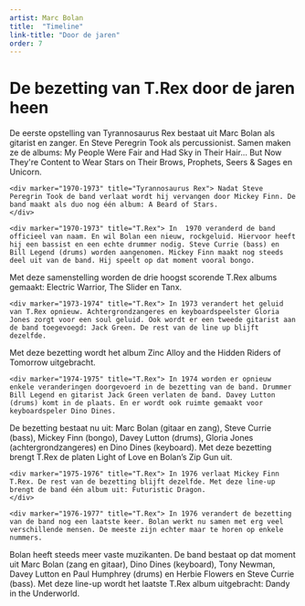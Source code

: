 ```yaml
---
artist: Marc Bolan
title:  "Timeline"
link-title: "Door de jaren"
order: 7
---
```

# De bezetting van T.Rex door de jaren heen


<div class="timeline">
    <div marker="1967-1969" title="Tyrannosaurus Rex">
<span class="witregel"> </span> 
De eerste opstelling van Tyrannosaurus Rex bestaat uit Marc Bolan als gitarist en zanger. En Steve Peregrin Took als percussionist.
<span class="witregel"> </span> Samen maken ze de albums: My People Were Fair and Had Sky in Their Hair... But Now They're Content to Wear Stars on Their Brows, Prophets, Seers & Sages en Unicorn.
	</div>
	
	<div marker="1970-1973" title="Tyrannosaurus Rex"> Nadat Steve Peregrin Took de band verlaat wordt hij vervangen door Mickey Finn. De band maakt als duo nog één album: A Beard of Stars. 	</div>
		<div marker="1970-1973" title="T.Rex"> In  1970 veranderd de band officieel van naam. En wil Bolan een nieuw, rockgeluid. Hiervoor heeft hij een bassist en een echte drummer nodig. Steve Currie (bass) en Bill Legend (drums) worden aangenomen. Mickey Finn maakt nog steeds deel uit van de band. Hij speelt op dat moment vooral bongo.<span class=”witregel”> </span>Met deze samenstelling worden de drie hoogst scorende T.Rex albums gemaakt: Electric Warrior, The Slider en Tanx. 	</div>
	
	<div marker="1973-1974" title="T.Rex"> In 1973 verandert het geluid van T.Rex opnieuw. Achtergrondzangeres en keyboardspeelster Gloria Jones zorgt voor een soul geluid. Ook wordt er een tweede gitarist aan de band toegevoegd: Jack Green. De rest van de line up blijft dezelfde. <span class=”witregel”> </span>Met deze bezetting wordt het album Zinc Alloy and the Hidden Riders of Tomorrow uitgebracht. 	</div>
	
	<div marker="1974-1975" title="T.Rex"> In 1974 worden er opnieuw enkele veranderingen doorgevoerd in de bezetting van de band. Drummer Bill Legend en gitarist Jack Green verlaten de band. Davey Lutton (drums) komt in de plaats. En er wordt ook ruimte gemaakt voor keyboardspeler Dino Dines. <span class=”witregel”> </span>De bezetting bestaat nu uit: Marc Bolan (gitaar en zang), Steve Currie (bass), Mickey  Finn (bongo), Davey Lutton (drums), Gloria Jones (achtergrondzangeres) en Dino Dines (keyboard). <span class=”witregel”> </span>Met deze bezetting brengt T.Rex de platen Light of Love en Bolan’s Zip Gun uit. 	</div>
	
	<div marker="1975-1976" title="T.Rex"> In 1976 verlaat Mickey Finn T.Rex. De rest van de bezetting blijft dezelfde. Met deze line-up brengt de band één album uit: Futuristic Dragon. 	</div>
	
	<div marker="1976-1977" title="T.Rex"> In 1976 verandert de bezetting van de band nog een laatste keer. Bolan werkt nu samen met erg veel verschillende mensen. De meeste zijn echter maar te horen op enkele nummers. <span class=”witregel”> </span>Bolan heeft steeds meer vaste muzikanten. De band bestaat op dat moment uit Marc Bolan (zang en gitaar), Dino Dines (keyboard), Tony Newman, Davey Lutton en Paul Humphrey (drums) en Herbie Flowers en Steve Currie (bass).<span class=”witregel”> </span>Met deze line-up wordt het laatste T.Rex album uitgebracht: Dandy in the Underworld. 	</div>

</div>

